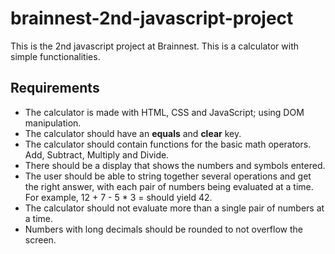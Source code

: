 # brainnest-2nd-javascript-project
This is the 2nd javascript project at Brainnest.
This is a calculator with simple functionalities.

## Requirements
- The calculator is made with HTML, CSS and JavaScript; using DOM manipulation.
- The calculator should have an **equals** and **clear** key.
- The calculator should contain functions for the basic math operators.
    Add, Subtract, Multiply and Divide.
- There should be a display that shows the numbers and symbols entered.
- The user should be able to string together several operations and get the right answer, with each pair of numbers being evaluated at a time. For example, 12 + 7 - 5 * 3 = should yield 42.
- The calculator should not evaluate more than a single pair of numbers at a time.
- Numbers with long decimals should be rounded to not overflow the screen.
